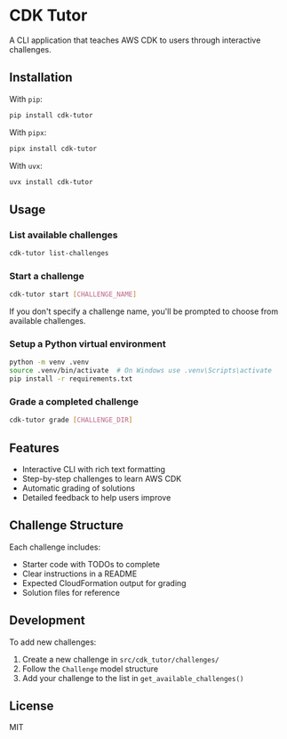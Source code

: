 # CDK Tutor

A CLI application that teaches AWS CDK to users through interactive challenges.

## Installation

With `pip`:

```bash
pip install cdk-tutor
```

With `pipx`:

```bash
pipx install cdk-tutor
```

With `uvx`:

```bash
uvx install cdk-tutor
```

## Usage

### List available challenges

```bash
cdk-tutor list-challenges
```

### Start a challenge

```bash
cdk-tutor start [CHALLENGE_NAME]
```

If you don't specify a challenge name, you'll be prompted to choose from available challenges.

### Setup a Python virtual environment

```bash
python -m venv .venv
source .venv/bin/activate  # On Windows use .venv\Scripts\activate
pip install -r requirements.txt
```

### Grade a completed challenge

```bash
cdk-tutor grade [CHALLENGE_DIR]
```

## Features

- Interactive CLI with rich text formatting
- Step-by-step challenges to learn AWS CDK
- Automatic grading of solutions
- Detailed feedback to help users improve

## Challenge Structure

Each challenge includes:

- Starter code with TODOs to complete
- Clear instructions in a README
- Expected CloudFormation output for grading
- Solution files for reference

## Development

To add new challenges:

1. Create a new challenge in `src/cdk_tutor/challenges/`
2. Follow the `Challenge` model structure
3. Add your challenge to the list in `get_available_challenges()`

## License

MIT

